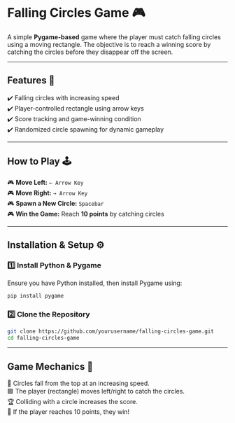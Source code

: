 # Falling Circles Game 🎮  

A simple **Pygame-based** game where the player must catch falling circles using a moving rectangle. The objective is to reach a winning score by catching the circles before they disappear off the screen.  

---

## Features 🚀  
✔️ Falling circles with increasing speed  
✔️ Player-controlled rectangle using arrow keys  
✔️ Score tracking and game-winning condition  
✔️ Randomized circle spawning for dynamic gameplay  

---

## How to Play 🕹️  
🎮 **Move Left:** `← Arrow Key`  
🎮 **Move Right:** `→ Arrow Key`  
🎮 **Spawn a New Circle:** `Spacebar`  
🎮 **Win the Game:** Reach **10 points** by catching circles  

---

## Installation & Setup ⚙️  

### 1️⃣ Install Python & Pygame  
Ensure you have Python installed, then install Pygame using:  
```sh
pip install pygame
```

### 2️⃣ Clone the Repository
```sh
git clone https://github.com/yourusername/falling-circles-game.git
cd falling-circles-game
```

---

## Game Mechanics 🎯
🔴 Circles fall from the top at an increasing speed.  
🟩 The player (rectangle) moves left/right to catch the circles.  
🏆 Colliding with a circle increases the score.  
🎉 If the player reaches 10 points, they win!  
